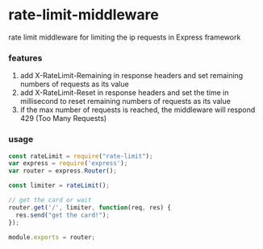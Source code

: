 # rate-limit-middleware
rate limit middleware for limiting the ip requests in Express framework

### features
1. add X-RateLimit-Remaining in response headers and set remaining numbers of requests as its value
2. add X-RateLimit-Reset in response headers and set the time in millisecond to reset remaining numbers of requests as its value
3. if the max number of requests is reached, the middleware will respond 429 (Too Many Requests)

### usage
```javascript
const rateLimit = require("rate-limit");
var express = require('express');
var router = express.Router();

const limiter = rateLimit();

// get the card or wait
router.get('/', limiter, function(req, res) {
  res.send("get the card!");
});

module.exports = router;
```
